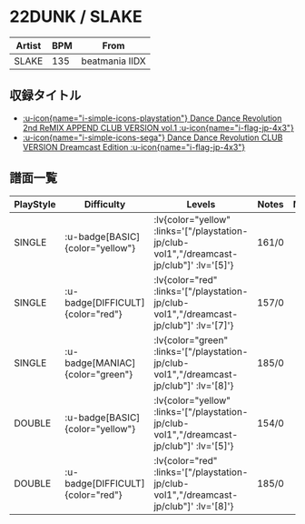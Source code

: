 # 22DUNK / SLAKE

|Artist|BPM|From|
|------|---|----|
|SLAKE|135|beatmania IIDX|

## 収録タイトル

- [ :u-icon{name="i-simple-icons-playstation"} Dance Dance Revolution 2nd ReMIX APPEND CLUB VERSION vol.1 :u-icon{name="i-flag-jp-4x3"} ](/playstation-jp/club-vol1)
- [ :u-icon{name="i-simple-icons-sega"} Dance Dance Revolution CLUB VERSION Dreamcast Edition :u-icon{name="i-flag-jp-4x3"} ](/dreamcast-jp/club)

## 譜面一覧

|PlayStyle|Difficulty|Levels|Notes|Movie|
|---------|----------|------|-----|-----|
|SINGLE| :u-badge[BASIC]{color="yellow"} | :lv{color="yellow" :links='["/playstation-jp/club-vol1","/dreamcast-jp/club"]' :lv='[5]'} |161/0||
|SINGLE| :u-badge[DIFFICULT]{color="red"} | :lv{color="red" :links='["/playstation-jp/club-vol1","/dreamcast-jp/club"]' :lv='[7]'} |157/0||
|SINGLE| :u-badge[MANIAC]{color="green"} | :lv{color="green" :links='["/playstation-jp/club-vol1","/dreamcast-jp/club"]' :lv='[8]'} |185/0||
|DOUBLE| :u-badge[BASIC]{color="yellow"} | :lv{color="yellow" :links='["/playstation-jp/club-vol1","/dreamcast-jp/club"]' :lv='[5]'} |154/0||
|DOUBLE| :u-badge[DIFFICULT]{color="red"} | :lv{color="red" :links='["/playstation-jp/club-vol1","/dreamcast-jp/club"]' :lv='[8]'} |185/0||

